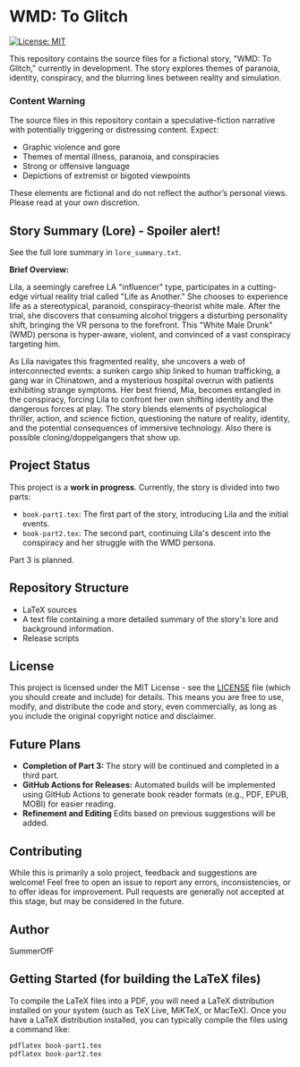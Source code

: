 # WMD: To Glitch

[![License: MIT](https://img.shields.io/badge/License-MIT-yellow.svg)](https://opensource.org/licenses/MIT)

This repository contains the source files for a fictional story, "WMD: To Glitch," currently in development. The story explores themes of paranoia, identity, conspiracy, and the blurring lines between reality and simulation. 

### Content Warning

The source files in this repository contain a speculative-fiction narrative with potentially triggering or distressing content. Expect:

- Graphic violence and gore
- Themes of mental illness, paranoia, and conspiracies
- Strong or offensive language
- Depictions of extremist or bigoted viewpoints

These elements are fictional and do not reflect the author’s personal views. Please read at your own discretion.

## Story Summary (Lore) - Spoiler alert!

See the full lore summary in `lore_summary.txt`.

**Brief Overview:**

Lila, a seemingly carefree LA "influencer" type, participates in a cutting-edge virtual reality trial called "Life as Another."  She chooses to experience life as a stereotypical, paranoid, conspiracy-theorist white male.  After the trial, she discovers that consuming alcohol triggers a disturbing personality shift, bringing the VR persona to the forefront.  This "White Male Drunk" (WMD) persona is hyper-aware, violent, and convinced of a vast conspiracy targeting him.  

As Lila navigates this fragmented reality, she uncovers a web of interconnected events: a sunken cargo ship linked to human trafficking, a gang war in Chinatown, and a mysterious hospital overrun with patients exhibiting strange symptoms.  Her best friend, Mia, becomes entangled in the conspiracy, forcing Lila to confront her own shifting identity and the dangerous forces at play. The story blends elements of psychological thriller, action, and science fiction, questioning the nature of reality, identity, and the potential consequences of immersive technology. Also there is possible cloning/doppelgangers that show up.

## Project Status

This project is a **work in progress**.  Currently, the story is divided into two parts:

*   `book-part1.tex`: The first part of the story, introducing Lila and the initial events.
*   `book-part2.tex`: The second part, continuing Lila's descent into the conspiracy and her struggle with the WMD persona.

Part 3 is planned.

## Repository Structure

*  LaTeX sources
*  A text file containing a more detailed summary of the story's lore and background information.
*  Release scripts

## License

This project is licensed under the MIT License - see the [LICENSE](LICENSE) file (which you should create and include) for details. This means you are free to use, modify, and distribute the code and story, even commercially, as long as you include the original copyright notice and disclaimer.

## Future Plans

* **Completion of Part 3:**  The story will be continued and completed in a third part.
* **GitHub Actions for Releases:**  Automated builds will be implemented using GitHub Actions to generate book reader formats (e.g., PDF, EPUB, MOBI) for easier reading.
* **Refinement and Editing** Edits based on previous suggestions will be added.

## Contributing

While this is primarily a solo project, feedback and suggestions are welcome! Feel free to open an issue to report any errors, inconsistencies, or to offer ideas for improvement.  Pull requests are generally not accepted at this stage, but may be considered in the future.

## Author

SummerOfF

## Getting Started (for building the LaTeX files)

To compile the LaTeX files into a PDF, you will need a LaTeX distribution installed on your system (such as TeX Live, MiKTeX, or MacTeX).  Once you have a LaTeX distribution installed, you can typically compile the files using a command like:

```bash
pdflatex book-part1.tex
pdflatex book-part2.tex
